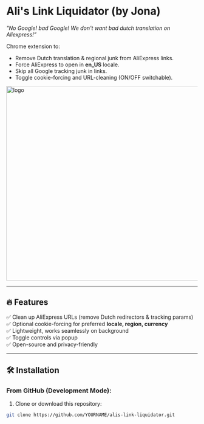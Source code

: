 # Ali's Link Liquidator (by Jona)
*"No Google! bad Google! We don't want bad dutch translation on Aliexpress!”*

Chrome extension to:
- Remove Dutch translation & regional junk from AliExpress links.
- Force AliExpress to open in **en_US** locale.
- Skip all Google tracking junk in links.
- Toggle cookie-forcing and URL-cleaning (ON/OFF switchable). 

<img width="512" height="512" alt="logo" src="https://github.com/user-attachments/assets/138cb739-8df2-4fa4-8e03-def1ce334452" />

---

## 🔥 Features
✅ Clean up AliExpress URLs (remove Dutch redirectors & tracking params)\
✅ Optional cookie-forcing for preferred **locale, region, currency**\
✅ Lightweight, works seamlessly on background\
✅ Toggle controls via popup\
✅ Open-source and privacy-friendly

---

## 🛠️ Installation

### From GitHub (Development Mode):
1. Clone or download this repository:
```bash
git clone https://github.com/YOURNAME/alis-link-liquidator.git
